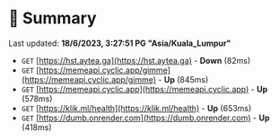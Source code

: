 # 📖 Summary
Last updated: **18/6/2023, 3:27:51 PG "Asia/Kuala_Lumpur"**

- `GET` [https://hst.aytea.ga](https://hst.aytea.ga) - **Down** (82ms)
- `GET` [https://memeapi.cyclic.app/gimme](https://memeapi.cyclic.app/gimme) - **Up** (845ms)
- `GET` [https://memeapi.cyclic.app](https://memeapi.cyclic.app) - **Up** (578ms)
- `GET` [https://klik.ml/health](https://klik.ml/health) - **Up** (653ms)
- `GET` [https://dumb.onrender.com](https://dumb.onrender.com) - **Up** (418ms)
